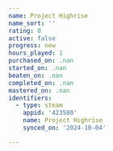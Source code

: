 ```yaml
---
name: Project Highrise
name_sort: ''
rating: 0
active: false
progress: new
hours_played: 1
purchased_on: .nan
started_on: .nan
beaten_on: .nan
completed_on: .nan
mastered_on: .nan
identifiers:
  - type: steam
    appid: '423580'
    name: Project Highrise
    synced_on: '2024-10-04'

---
```

